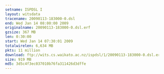 ```yaml
---
setname: ISPDSL I
layout: witsdata
tracename: 20090113-183000-0.dsl
end: Wed Jan 14 08:00:00 2009
originalname: 20090113-183000-0.dsl.erf
gzsize: 367 MB
len: 0:30:00
start: Wed Jan 14 07:30:01 2009
totalwirelen: 6,634 MB
pkts: 11 million
download: ftp://wits.cs.waikato.ac.nz/ispdsl/1/20090113-183000-0.dsl.erf.gz
size: 919 MB
md5: 3d5c4f3ec037010b76fa311426d3dffe
---
```

